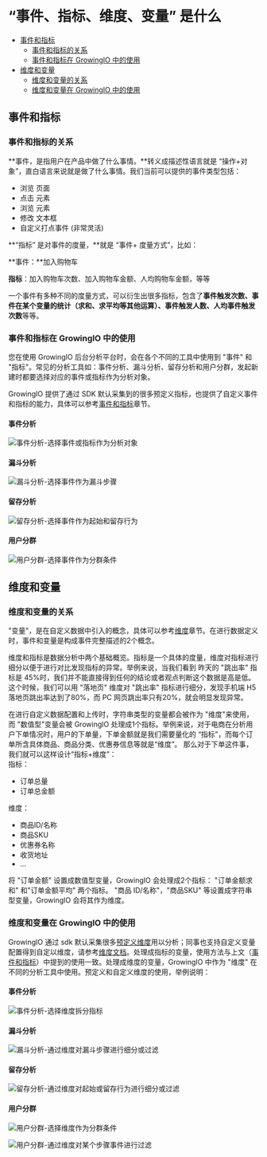 # “事件、指标、维度、变量” 是什么

* [事件和指标](shi-jian-zhi-biao-wei-du-bian-liang-shi-shen-me.md#shi-jian-he-zhi-biao)
  * [事件和指标的关系](shi-jian-zhi-biao-wei-du-bian-liang-shi-shen-me.md#shi-jian-he-zhi-biao-de-guan-xi)
  * [事件和指标在 GrowingIO 中的使用](shi-jian-zhi-biao-wei-du-bian-liang-shi-shen-me.md#shi-jian-he-zhi-biao-zai-growingio-zhong-de-shi-yong)
* [维度和变量](shi-jian-zhi-biao-wei-du-bian-liang-shi-shen-me.md#wei-du-he-bian-liang)
  * [维度和变量的关系](shi-jian-zhi-biao-wei-du-bian-liang-shi-shen-me.md#wei-du-he-bian-liang-de-guan-xi)
  * [维度和变量在 GrowingIO 中的使用](shi-jian-zhi-biao-wei-du-bian-liang-shi-shen-me.md#wei-du-he-bian-liang-zai-growingio-zhong-de-shi-yong)

## 事件和指标

### 事件和指标的关系

**事件，是指用户在产品中做了什么事情。**转义成描述性语言就是 “操作+对象”，直白语言来说就是做了什么事情。我们当前可以提供的事件类型包括：

* 浏览 页面
* 点击 元素
* 浏览 元素
* 修改 文本框
* 自定义打点事件 \(非常灵活\)

**“指标” 是对事件的度量，**就是 “事件+ 度量方式”，比如：

**事件：**加入购物车

**指标**：加入购物车次数、加入购物车金额、人均购物车金额，等等

一个事件有多种不同的度量方式，可以衍生出很多指标，包含了**事件触发次数、事件在某个变量的统计（求和、求平均等其他运算）、事件触发人数、人均事件触发次数**等等。  


### 事件和指标在 GrowingIO 中的使用

您在使用 GrowingIO 后台分析平台时，会在各个不同的工具中使用到 "事件" 和 "指标"。常见的分析工具如：事件分析、漏斗分析、留存分析和用户分群，发起新建时都要选择对应的事件或指标作为分析对象。

GrowingIO 提供了通过 SDK 默认采集到的很多预定义指标，也提供了自定义事件和指标的能力，具体可以参考[事件和指标](shi-jian-zhi-biao-wei-du-bian-liang-shi-shen-me.md#shi-jian-he-zhi-biao)章节。

#### 事件分析

![&#x4E8B;&#x4EF6;&#x5206;&#x6790;-&#x9009;&#x62E9;&#x4E8B;&#x4EF6;&#x6216;&#x6307;&#x6807;&#x4F5C;&#x4E3A;&#x5206;&#x6790;&#x5BF9;&#x8C61;](https://blobscdn.gitbook.com/v0/b/gitbook-28427.appspot.com/o/assets%2F-LGNxeGABUADKiTWTaEM%2F-LHWKwpBRNve3A-7qf1a%2F-LHWLm47JpOUzS2CaIAs%2Fimage.png?alt=media&token=79fe39fc-b90c-4061-b421-31c7e13a448d)

#### 漏斗分析

![&#x6F0F;&#x6597;&#x5206;&#x6790;-&#x9009;&#x62E9;&#x4E8B;&#x4EF6;&#x4F5C;&#x4E3A;&#x6F0F;&#x6597;&#x6B65;&#x9AA4;](https://blobscdn.gitbook.com/v0/b/gitbook-28427.appspot.com/o/assets%2F-LGNxeGABUADKiTWTaEM%2F-LHWKwpBRNve3A-7qf1a%2F-LHWM7aWAVL3YSUyWN9x%2Fimage.png?alt=media&token=94dcec8d-9c72-4362-ab5c-8a81e55c412e)

#### 留存分析

![&#x7559;&#x5B58;&#x5206;&#x6790;-&#x9009;&#x62E9;&#x4E8B;&#x4EF6;&#x4F5C;&#x4E3A;&#x8D77;&#x59CB;&#x548C;&#x7559;&#x5B58;&#x884C;&#x4E3A;](https://blobscdn.gitbook.com/v0/b/gitbook-28427.appspot.com/o/assets%2F-LGNxeGABUADKiTWTaEM%2F-LHWKwpBRNve3A-7qf1a%2F-LHWMYEF8rAYWcol_Vs2%2Fimage.png?alt=media&token=572f218c-a309-46a3-a330-15df5b58dade)

#### 用户分群

![&#x7528;&#x6237;&#x5206;&#x7FA4;-&#x9009;&#x62E9;&#x4E8B;&#x4EF6;&#x4F5C;&#x4E3A;&#x5206;&#x7FA4;&#x6761;&#x4EF6;](https://blobscdn.gitbook.com/v0/b/gitbook-28427.appspot.com/o/assets%2F-LGNxeGABUADKiTWTaEM%2F-LHWKwpBRNve3A-7qf1a%2F-LHWMlfcf343LUlAct70%2Fimage.png?alt=media&token=42f6cb46-4518-4a7b-9230-35af8683a0a6)

## 维度和变量

### 维度和变量的关系

"变量"，是在自定义数据中引入的概念，具体可以参考[维度](wei-du/predefined-dimensions.md#zi-ding-yi-da-dian-wei-du-bian-liang)章节。在进行数据定义时，事件和变量是构成事件完整描述的2个概念。

维度和指标是数据分析中两个基础概览。指标是一个具体的度量，维度对指标进行细分以便于进行对比发现指标的异常。举例来说，当我们看到 昨天的 "跳出率" 指标是 45%时，我们并不能直接得到任何的结论或者观点判断这个数据是高是低。这个时候，我们可以用 "落地页" 维度对  "跳出率" 指标进行细分，发现手机端 H5 落地页跳出率达到了80%，而 PC 网页跳出率只有20%，就会明显发现异常。

在进行自定义数据配置和上传时，字符串类型的变量都会被作为 "维度"来使用，而 "数值型"变量会被 GrowingIO 处理成1个指标。举例来说，对于电商在分析用户下单情况时，用户的下单量，下单金额就是我们需要量化的 “指标”，而每个订单所含具体商品、商品分类、优惠券信息等就是“维度”。 那么对于下单这件事，我们就可以这样设计“指标+维度”：  
指标：

* 订单总量
* 订单总金额

维度：

* 商品ID/名称
* 商品SKU
* 优惠券名称
* 收货地址
* ...

将 "订单金额" 设置成数值型变量，GrowingIO 会处理成2个指标： "订单金额求和" 和"订单金额平均" 两个指标。 "商品 ID/名称"，"商品SKU" 等设置成字符串型变量，GrowingIO 会将其作为维度。

### 维度和变量在 GrowingIO 中的使用

GrowingIO 通过 sdk 默认采集很多[预定义维度](wei-du/predefined-dimensions.md#yu-ding-yi-wei-du)用以分析；同事也支持自定义变量配置得到自定以维度，请参考[维度文档](wei-du/predefined-dimensions.md#zi-ding-yi-da-dian-wei-du-bian-liang)。处理成指标的变量，使用方法与上文（[事件和指标](shi-jian-zhi-biao-wei-du-bian-liang-shi-shen-me.md#shi-jian-he-zhi-biao)）中提到的使用一致。处理成维度的变量，GrowingIO 中作为 "维度" 在不同的分析工具中使用。预定义和自定义维度的使用，举例说明： 

#### 事件分析

![&#x4E8B;&#x4EF6;&#x5206;&#x6790;-&#x9009;&#x62E9;&#x7EF4;&#x5EA6;&#x62C6;&#x5206;&#x6307;&#x6807;](https://blobscdn.gitbook.com/v0/b/gitbook-28427.appspot.com/o/assets%2F-LGNxeGABUADKiTWTaEM%2F-LHWdQehi-dq3IywOtVW%2F-LHWfW8KxFrh0wX_UKeN%2Fimage.png?alt=media&token=7e68f7ad-5b16-4d05-a0c5-bd09e4d280be)

#### 漏斗分析

![&#x6F0F;&#x6597;&#x5206;&#x6790;-&#x901A;&#x8FC7;&#x7EF4;&#x5EA6;&#x5BF9;&#x6F0F;&#x6597;&#x6B65;&#x9AA4;&#x8FDB;&#x884C;&#x7EC6;&#x5206;&#x6216;&#x8FC7;&#x6EE4;](https://blobscdn.gitbook.com/v0/b/gitbook-28427.appspot.com/o/assets%2F-LGNxeGABUADKiTWTaEM%2F-LHWdQehi-dq3IywOtVW%2F-LHWgDnrvDSVb1JMTh90%2Fimage.png?alt=media&token=728eb5c4-5548-4430-8ee3-f71e2db5604a)

#### 留存分析

![&#x7559;&#x5B58;&#x5206;&#x6790;-&#x901A;&#x8FC7;&#x7EF4;&#x5EA6;&#x5BF9;&#x8D77;&#x59CB;&#x6216;&#x7559;&#x5B58;&#x884C;&#x4E3A;&#x8FDB;&#x884C;&#x7EC6;&#x5206;&#x6216;&#x8FC7;&#x6EE4;](https://blobscdn.gitbook.com/v0/b/gitbook-28427.appspot.com/o/assets%2F-LGNxeGABUADKiTWTaEM%2F-LHWdQehi-dq3IywOtVW%2F-LHWgUGN2OSkxLE4PL66%2Fimage.png?alt=media&token=d63e2cc0-3f7b-4025-9aa5-c254af5238e6)

#### 用户分群

![&#x7528;&#x6237;&#x5206;&#x7FA4;-&#x9009;&#x62E9;&#x7EF4;&#x5EA6;&#x4F5C;&#x4E3A;&#x5206;&#x7FA4;&#x6761;&#x4EF6;](https://blobscdn.gitbook.com/v0/b/gitbook-28427.appspot.com/o/assets%2F-LGNxeGABUADKiTWTaEM%2F-LHWdQehi-dq3IywOtVW%2F-LHWge_wOn0MNsTdAdyK%2Fimage.png?alt=media&token=7d55084b-bdae-4908-bc90-48e8c65c70f3)

![&#x7528;&#x6237;&#x5206;&#x7FA4;-&#x901A;&#x8FC7;&#x7EF4;&#x5EA6;&#x5BF9;&#x67D0;&#x4E2A;&#x6B65;&#x9AA4;&#x4E8B;&#x4EF6;&#x8FDB;&#x884C;&#x8FC7;&#x6EE4;](https://blobscdn.gitbook.com/v0/b/gitbook-28427.appspot.com/o/assets%2F-LGNxeGABUADKiTWTaEM%2F-LHWdQehi-dq3IywOtVW%2F-LHWgj49aclorV16l3kH%2Fimage.png?alt=media&token=4989ca17-ad4a-4339-830b-9226faa0c996)



  




